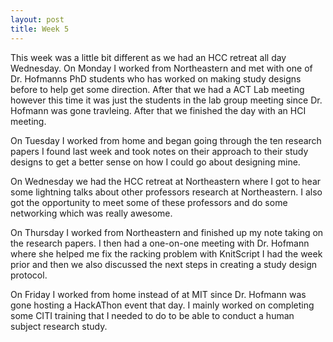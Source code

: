 ```yaml
---
layout: post
title: Week 5
---
```

This week was a little bit different as we had an HCC retreat all day Wednesday. On Monday I worked from Northeastern and met with one of Dr. Hofmanns PhD students who has worked on making study designs before to help get some direction. After that we had a ACT Lab meeting however this time it was just the students in the lab group meeting since Dr. Hofmann was gone travleing. After that we finished the day with an HCI meeting.

On Tuesday I worked from home and began going through the ten research papers I found last week and took notes on their approach to their study designs to get a better sense on how I could go about designing mine. 

On Wednesday we had the HCC retreat at Northeastern where I got to hear some lightning talks about other professors research at Northeastern. I also got the opportunity to meet some of these professors and do some networking which was really awesome.

On Thursday I worked from Northeastern and finished up my note taking on the research papers. I then had a one-on-one meeting with Dr. Hofmann where she helped me fix the racking problem with KnitScript I had the week prior and then we also discussed the next steps in creating a study design protocol. 

On Friday I worked from home instead of at MIT since Dr. Hofmann was gone hosting a HackAThon event that day. I mainly worked on completing some CITI training that I needed to do to be able to conduct a human subject research study.
